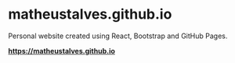 # matheustalves.github.io
Personal website created using React, Bootstrap and GitHub Pages.

**https://matheustalves.github.io**
